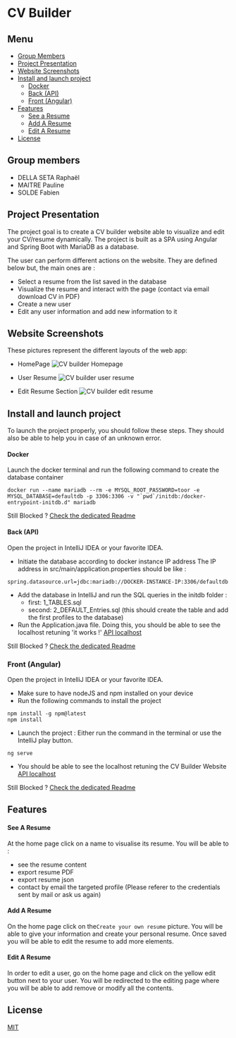 # CV Builder 

## Menu
- [Group Members](#group-members)
- [Project Presentation](#project-presentation)
- [Website Screenshots](#website-screenshots)
- [Install and launch project](#install-and-launch-project)
    - [Docker](#docker)
    - [Back (API)](#back-api)
    - [Front (Angular)](#front-angular)
- [Features](#features)
    - [See a Resume](#see-a-resume)
    - [Add A Resume](#add-a-resume)
    - [Edit A Resume](#edit-a-resume)
- [License](#license)

## Group members

- DELLA SETA Raphaël
- MAITRE Pauline
- SOLDE Fabien

## Project Presentation

The project goal is to create a CV builder website able to visualize and edit your CV/resume dynamically.
The project is built as a SPA using Angular and Spring Boot with MariaDB as a database.

The user can perform different actions on the website. They are defined below but, the main ones are :
- Select a resume from the list saved in the database
- Visualize the resume and interact with the page (contact via email download CV in PDF)
- Create a new user
- Edit any user information and add new information to it

## Website Screenshots

These pictures represent the different layouts of the web app:

- HomePage
![CV builder Homepage](/readmeContents/cv_home.jpg "CV builder Homepage")

- User Resume
![CV builder user resume](/readmeContents/cv_sample.PNG "CV builder resume")

- Edit Resume Section
![CV builder edit resume](/readmeContents/editresume.jpg "CV builder edit resume")

## Install and launch project

To launch the project properly, you should follow these steps. They should also be able to help you in case of an unknown error.

#### Docker
Launch the docker terminal and run the following command to create the database container

````
docker run --name mariadb --rm -e MYSQL_ROOT_PASSWORD=toor -e MYSQL_DATABASE=defaultdb -p 3306:3306 -v "`pwd`/initdb:/docker-entrypoint-initdb.d" mariadb
````
Still Blocked ? [Check the dedicated Readme](/api/README.md "Database and Docker ReadMe")
#### Back (API)

Open the project in IntelliJ IDEA or your favorite IDEA.

- Initiate the database according to docker instance IP address
The IP address in src/main/application.properties should be like :  
````
spring.datasource.url=jdbc:mariadb://DOCKER-INSTANCE-IP:3306/defaultdb
````
- Add the database in IntelliJ and run the SQL queries in the initdb folder :
    - first: 1_TABLES.sql
    - second: 2_DEFAULT_Entries.sql
    (this should create the table and add the first profiles to the database)
- Run the Application.java file. Doing this, you should be able to see the localhost retuning 'it works !' [API localhost](http://localhost:8080)

Still Blocked ? [Check the dedicated Readme](/api/README.md "Database and Docker ReadMe")
### Front (Angular)

Open the project in IntelliJ IDEA or your favorite IDEA.
 
- Make sure to have nodeJS and npm installed on your device
- Run the following commands to install the project
````
npm install -g npm@latest
npm install
````
- Launch the project :
 Either run the command in the terminal or use the IntelliJ play button.
 ````
 ng serve
 ````

- You should be able to see the localhost retuning the CV Builder Website [API localhost](http://localhost:4200)

Still Blocked ? [Check the dedicated Readme](/front/README.md "Database and Docker ReadMe")
## Features

#### See A Resume

At the home page click on a name to visualise its resume. You will be able to :

- see the resume content
- export resume PDF
- export resume json
- contact by email the targeted profile (Please referer to the credentials sent by mail or ask us again)

#### Add A Resume

On the home page click on the``Create your own resume`` picture.
You will be able to give your information and create your personal resume.
Once saved you will be able to edit the resume to add more elements.

#### Edit A Resume

In order to edit a user, go on the home page and click on the yellow edit button next to your user.
You will be redirected to the editing page where you will be able to add remove or modify all the contents.
## License

[MIT](/license.md)
